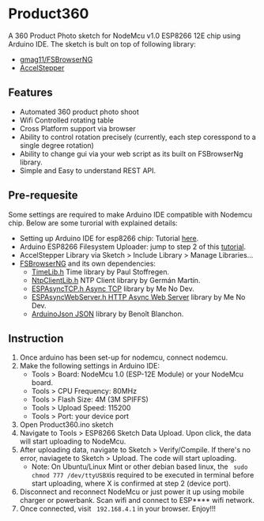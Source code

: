 # Product360
A 360 Product Photo sketch for NodeMcu v1.0 ESP8266 12E chip using Arduino IDE. The sketch is bult on top of following library:

- [gmag11/FSBrowserNG](https://github.com/gmag11/FSBrowserNG)
- [AccelStepper](http://www.airspayce.com/mikem/arduino/AccelStepper/)


## Features
- Automated 360 product photo shoot
- Wifi Controlled rotating table
- Cross Platform support via browser
- Ability to control rotation precisely (currently, each step coresspond to a single degree rotation)
- Ability to change gui via your web script as its built on FSBrowserNg library.
- Simple and Easy to understand REST API.


## Pre-requesite
Some settings are required to make Arduino IDE compatible with Nodemcu chip. Below are some turorial with explained details:
- Setting up Arduino IDE for esp8266 chip: Tutorial [here](http://www.instructables.com/id/Quick-Start-to-Nodemcu-ESP8266-on-Arduino-IDE/).
- Arduino ESP8266 Filesystem Uploader: jump to step 2 of this [tutorial](http://www.instructables.com/id/Using-ESP8266-SPIFFS/).
- AccelStepper Library via Sketch > Include Library > Manage Libraries...
- [FSBrowserNG](http://www.airspayce.com/mikem/arduino/AccelStepper/) and its own dependencies:
    - [TimeLib.h](https://github.com/PaulStoffregen/Time) Time library by Paul Stoffregen.
    - [NtpClientLib.h](https://github.com/gmag11/NtpClient) NTP Client library by Germán Martín. 
    - [ESPAsyncTCP.h Async TCP]( https://github.com/me-no-dev/ESPAsyncTCP) library by Me No Dev.
    - [ESPAsyncWebServer.h HTTP Async Web Server](https://github.com/me-no-dev/ESPAsyncWebServer) library by Me No Dev.
    - [ArduinoJson JSON]( https://github.com/bblanchon/ArduinoJson) library by Benoît Blanchon.


## Instruction
1. Once arduino has been set-up for nodemcu, connect nodemcu.
2. Make the following settings in Arduino IDE:
    - Tools > Board: NodeMcu 1.0 (ESP-12E Module) or your NodeMcu board.
    - Tools > CPU Frequency: 80MHz
    - Tools > Flash Size: 4M (3M SPIFFS)
    - Tools > Upload Speed: 115200
    - Tools > Port: your device port
3. Open Product360.ino sketch
4. Navigate to Tools > ESP8266 Sketch Data Upload. Upon click, the data will start uploading to NodeMcu.
5. After uploading data, navigate to Sketch > Verify/Compile. If there's no error, naviagete to Sketch > Upload. The code will start uploading.
    - Note: On Ubuntu/Linux Mint or other debian based linux, the `  sudo chmod 777 /dev/ttyUSBX `is required to be executed in terminal before start uploading, where X is confirmed at step 2 (device port).
6. Disconnect and reconnect NodeMcu or just power it up using mobile charger or powerbank. Scan wifi and connect to ESP**** wifi network.
7. Once connected, visit ` 192.168.4.1` in your browser. Enjoy!!!
